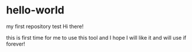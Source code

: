 # hello-world
my first repository test
Hi there!

this is first time for me to use this tool and I hope I will like it and will use if forever!
